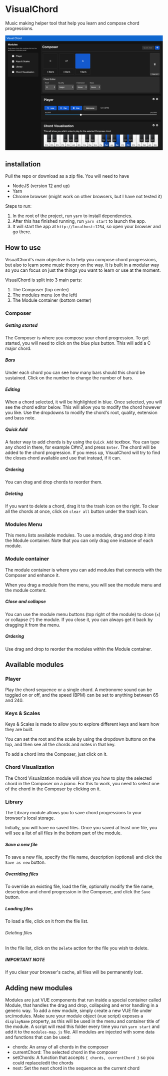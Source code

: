 # VisualChord

Music making helper tool that help you learn and compose chord progressions.

![Visual Chord](https://github.com/YairTavor/VisualChord/raw/master/visual-chord.png "Visual Chord")

## installation

Pull the repo or download as a zip file. You will need to have

- NodeJS (version 12 and up)
- Yarn
- Chrome browser (might work on other browsers, but I have not tested it)

Steps to run:

1. In the root of the project, run `yarn` to install dependencies.
2. After this has finished running, run `yarn start` to launch the app.
3. It will start the app at `http://localhost:1234`, so open your browser and go there.

## How to use

VisualChord's main objective is to help you compose chord progressions, but also to learn some music theory on the way.
It is built in a modular way so you can focus on just the things you want to learn or use at the moment.

VisualChord is split into 3 main parts:

1. The Composer (top center)
2. The modules menu (on the left)
3. The Module container (bottom center)

### Composer

##### Getting started

The Composer is where you compose your chord progression. To get started, you will need to click on the blue plus button. This will add a C major chord.

##### Bars

Under each chord you can see how many bars should this chord be sustained. Click on the number to change the number of bars.

##### Editing

When a chord selected, it will be highlighted in blue. Once selected, you will see the chord editor below. This will allow you to modify the chord however you like. Use the dropdowns to modify the chord's root, quality, extension and bass note.

##### Quick Add

A faster way to add chords is by using the `Quick Add` textbox. You can type any chord in there, for example C#m7, and press `Enter`. The chord will be added to the chord progression. If you mess up, VisualChord will try to find the closes chord available and use that instead, if it can.

##### Ordering

You can drag and drop chords to reorder them.

##### Deleting

If you want to delete a chord, drag it to the trash icon on the right. To clear all the chords at once, click on `clear all` button under the trash icon.

### Modules Menu

This menu lists available modules. To use a module, drag and drop it into the Module container.
Note that you can only drag one instance of each module.

### Module container

The module container is where you can add modules that connects with the Composer and enhance it.

When you drag a module from the menu, you will see the module menu and the module content.

##### Close and collapse

You can use the module menu buttons (top right of the module) to close (`x`) or collapse (`^`) the module. If you close it, you can always get it back by dragging it from the menu.

##### Ordering

Use drag and drop to reorder the modules within the Module container.

## Available modules

### Player

Play the chord sequence or a single chord. A metronome sound can be toggled on or off, and the speed (BPM) can be set to anything between 65 and 240.

### Keys & Scales

Keys & Scales is made to allow you to explore different keys and learn how they are built.

You can set the root and the scale by using the dropdown buttons on the top, and then see all the chords and notes in that key.

To add a chord into the Composer, just click on it.

### Chord Visualization

The Chord Visualization module will show you how to play the selected chord in the Composer on a piano. For this to work, you need to select one of the chord in the Composer by clicking on it.

### Library

The Library module allows you to save chord progressions to your browser's local storage.

Initially, you will have no saved files. Once you saved at least one file, you will see a list of all files in the bottom part of the module.

##### Save a new file

To save a new file, specify the file name, description (optional) and click the `Save as new` button.

##### Overriding files

To override an existing file, load the file, optionally modify the file name, description and chord progression in the Composer, and click the `Save` button.

##### Loading files

To load a file, click on it from the file list.

###### Deleting files

In the file list, click on the `Delete` action for the file you wish to delete.

##### IMPORTANT NOTE

If you clear your browser's cache, all files will be permanently lost.

## Adding new modules

Modules are just VUE components that run inside a special container called Module, that handles the drag and drop, collapsing and error handling in a generic way.
To add a new module, simply create a new VUE file under src/modules.
Make sure your module object (vue script) exposes a `displayName` property, as this will be used in the menu and container title of the module.
A script will read this folder every time you run `yarn start` and add it to the `modules-map.js` file.
All modules are injected with some data and functions that can be used:

- chords: An array of all chords in the composer
- currentChord: The selected chord in the composer
- setChords: A function that accepts `{ chords, currentChord }` so you could replace/edit the chords
- next: Set the next chord in the sequence as the current chord
